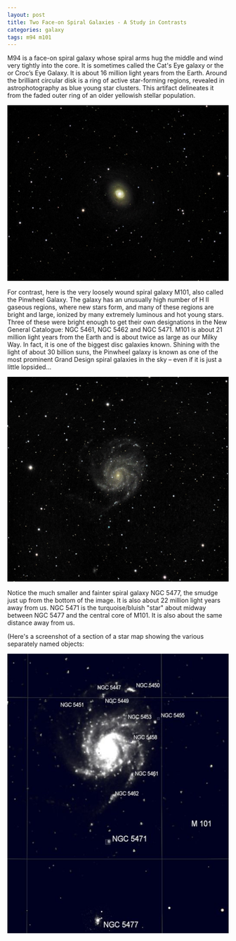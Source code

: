 ```yaml
---
layout: post
title: Two Face-on Spiral Galaxies - A Study in Contrasts
categories: galaxy
tags: m94 m101
---
```


M94 is a face-on spiral galaxy whose spiral arms hug the middle and wind very tightly into the core. It is sometimes called the Cat's Eye galaxy or the or Croc’s Eye Galaxy. It is about 16 million light years from the Earth. Around the brilliant circular disk is a ring of active star-forming regions, revealed in astrophotography as blue young star clusters. This artifact delineates it from the faded outer ring of an older yellowish stellar population. 

![m94 seen using Celestron RASA 8 and ZWO ASI183MC](..\images\m94_2020-04-18T23_48_43_Stack_16bits_245frames_735s.jpg)

For contrast, here is the very loosely wound spiral galaxy M101, also called the Pinwheel Galaxy. The galaxy has an unusually high number of H II gaseous regions, where new stars form, and many of these regions are bright and large, ionized by many extremely luminous and hot young stars. Three of these were bright enough to get their own designations in the New General Catalogue: NGC 5461, NGC 5462 and NGC 5471. M101 is about 21 million light years from the Earth and is about twice as large as our Milky Way. In fact, it is one of the biggest disc galaxies known. Shining with the light of about 30 billion suns, the Pinwheel galaxy is known as one of the most prominent Grand Design spiral galaxies in the sky – even if it is just a little lopsided… 

![m101 seen using Celestron RASA 8 and ZWO ASI183MC](..\images\m101_2020-04-10T23_18_40_Stack_16bits_227frames_908s.jpg)

Notice the much smaller and fainter spiral galaxy NGC 5477, the smudge just up from the bottom of the image. It is also about 22 million light years away from us. NGC 5471 is the turquoise/bluish "star" about midway between NGC 5477 and the central core of M101. It is also about the same distance away from us.

(Here's a screenshot of a section of a star map showing the various separately named objects:

![m101 starmap](..\images\m101_map.jpg)